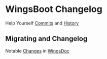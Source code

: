 <!-- Keep a Changelog guide -> https://keepachangelog.com -->

# WingsBoot Changelog

Help Yourself [Commits] and [History]

## Migrating and Changelog

Notable [Changes] in [WingsDoc]

[History]: https://github.com/trydofor/professional-wings/tags
[Commits]: https://github.com/trydofor/professional-wings/commits/develop
[Changes]: https://wings.fessional.pro/9-example/9a.wings-change/
[WingsDoc]: https://wings.fessional.pro/

